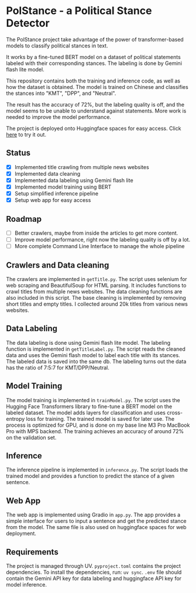 # PolStance - a Political Stance Detector

The PolStance project take advantage of the power of transformer-based models to classify political stances in text.

It works by a fine-tuned BERT model on a dataset of political statements labeled with their corresponding stances. The labeling is done by Gemini flash lite model.

This repository contains both the training and inference code, as well as how the dataset is obtained. The model is trained on Chinese and classifies the stances into "KMT", "DPP", and "Neutral".

The result has the accuracy of 72%, but the labeling quality is off, and the model seems to be unable to understand against statements. More work is needed to improve the model performance.

The project is deployed onto Huggingface spaces for easy access. Click [here](https://huggingface.co/spaces/abcd1234davidchen/tw-pol-stance) to try it out.

## Status
 - [x] Implemented title crawling from multiple news websites
 - [x] Implemented data cleaning
 - [x] Implemented data labeling using Gemini flash lite
 - [x] Implemented model training using BERT
 - [x] Setup simplified inference pipeline
 - [x] Setup web app for easy access

## Roadmap
 - [ ] Better crawlers, maybe from inside the articles to get more content.
 - [ ] Improve model performance, right now the labeling quality is off by a lot.
 - [ ] More complete Command Line Interface to manage the whole pipeline

## Crawlers and Data cleaning
The crawlers are implemented in `getTitle.py`. The script uses selenium for web scraping and BeautifulSoup for HTML parsing. It includes functions to crawl titles from multiple news websites. The data cleaning functions are also included in this script. The base cleaning is implemented by removing short titles and empty titles. I collected around 20k titles from various news websites.

## Data Labeling
The data labeling is done using Gemini flash lite model. The labeling function is implemented in `getTitleLabel.py`. The script reads the cleaned data and uses the Gemini flash model to label each title with its stances. The labeled data is saved into the same db. The labeling turns out the data has the ratio of 7:5:7 for KMT/DPP/Neutral.

## Model Training
The model training is implemented in `trainModel.py`. The script uses the Hugging Face Transformers library to fine-tune a BERT model on the labeled dataset. The model adds layers for classification and uses cross-entropy loss for training. The trained model is saved for later use. The process is optimized for GPU, and is done on my base line M3 Pro MacBook Pro with MPS backend. The training achieves an accuracy of around 72% on the validation set.

## Inference
The inference pipeline is implemented in `inference.py`. The script loads the trained model and provides a function to predict the stance of a given sentence.

## Web App
The web app is implemented using Gradio in `app.py`. The app provides a simple interface for users to input a sentence and get the predicted stance from the model. The same file is also used on huggingface spaces for web deployment.

## Requirements
The project is managed through UV. `pyproject.toml` contains the project dependencies. To install the dependencies, run: `uv sync`. `.env` file should contain the Gemini API key for data labeling and huggingface API key for model inference.